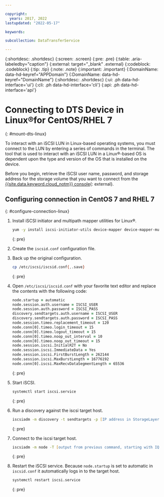 ```yaml
---

copyright:
  years: 2017, 2022
lastupdated: "2022-05-17"

keywords:

subcollection: DataTransferService

---
```


{:shortdesc: .shortdesc}
{:screen: .screen}
{:pre: .pre}
{:table: .aria-labeledby="caption"}
{:external: target="_blank" .external}
{:codeblock: .codeblock}
{:tip: .tip}
{:note: .note}
{:important: .important}
{:DomainName: data-hd-keyref="APPDomain"}
{:DomainName: data-hd-keyref="DomainName"}
{:shortdesc: .shortdesc}
{:ui: .ph data-hd-interface='ui'}
{:cli: .ph data-hd-interface='cli'}
{:api: .ph data-hd-interface='api'}

# Connecting to DTS Device in Linux&reg;for CentOS/RHEL 7
{: #mount-dts-linux}

To interact with an iSCSI LUN in Linux-based operating systems, you must connect to the LUN by entering a series of commands in the terminal. The tool that is used to interact with an iSCSI LUN in a Linux&reg;-based OS is dependent upon the type and version of the OS that is installed on the device.

Before you begin, retrieve the iSCSI user name, password, and storage address for the storage volume that you want to connect from the [{{site.data.keyword.cloud_notm}} console](https://{DomainName}){: external}.

## Configuring connection in CentOS 7 and RHEL 7
{: #configure-connection-linux}

1. Install iSCSI initiator and multipath mapper utilities for Linux&reg;.
   ```zsh
   yum -y install iscsi-initiator-utils device-mapper device-mapper-multipath
   ```
   {: pre}

2. Create the `iscsid.conf` configuration file.

3. Back up the original configuration.
   ```zsh
   cp /etc/iscsi/iscsid.conf{,.save}
   ```
   {: pre}

4. Open `/etc/iscsi/iscsid.conf` with your favorite text editor and replace the contents with the following code:
   ```zsh
   node.startup = automatic
   node.session.auth.username = ISCSI_USER
   node.session.auth.password = ISCSI_PASS
   discovery.sendtargets.auth.username = ISCSI_USER
   discovery.sendtargets.auth.password = ISCSI_PASS
   node.session.timeo.replacement_timeout = 120
   node.conn[0].timeo.login_timeout = 15
   node.conn[0].timeo.logout_timeout = 15
   node.conn[0].timeo.noop_out_interval = 10
   node.conn[0].timeo.noop_out_timeout = 15
   node.session.iscsi.InitialR2T = No
   node.session.iscsi.ImmediateData = Yes
   node.session.iscsi.FirstBurstLength = 262144
   node.session.iscsi.MaxBurstLength = 16776192
   node.conn[0].iscsi.MaxRecvDataSegmentLength = 65536
   ```
   {: pre}

5. Start iSCSI.
   ```zsh
   systemctl start iscsi.service
   ```
   {: pre}

6. Run a discovery against the iscsi target host.
   ```zsh
   iscsiadm -m discovery -t sendtargets -p [IP address in StorageLayer]
   ```
   {: pre}

7. Connect to the iscsi target host.
   ```zsh
   iscsiadm -m node -T [output from previous command, starting with IQN.] -p [IP address in StorageLayer] -l
   ```
   {: pre}

8. Restart the iSCSI  service. Because `node.startup` is set to automatic in `iscsid.conf` it automatically logs in to the target host.
   ```zsh
   systemctl restart iscsi.service
   ```
   {: pre}

